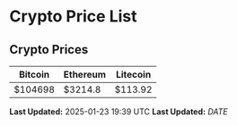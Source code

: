 # Crypto Price List

## Crypto Prices
| Bitcoin | Ethereum | Litecoin |
| ------- | -------- | -------- |
| $104698 | $3214.8 | $113.92 |
**Last Updated:** 2025-01-23 19:39 UTC
**Last Updated:** $DATE$
